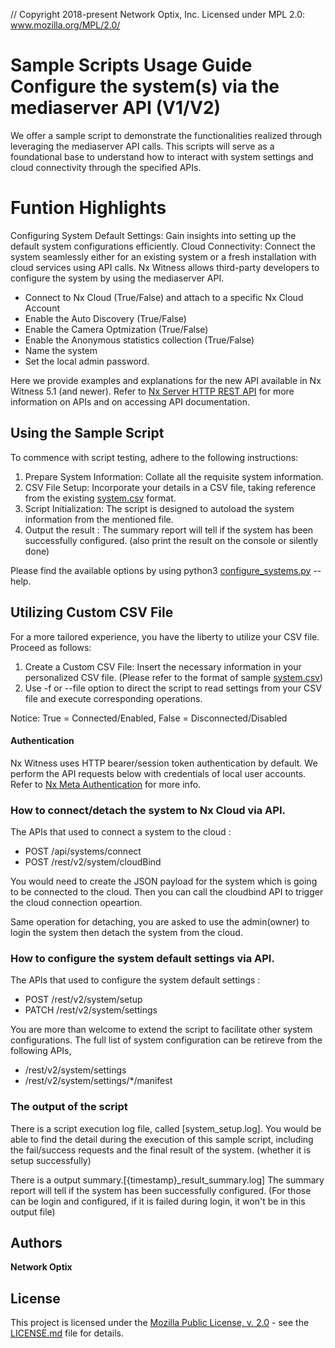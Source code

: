 // Copyright 2018-present Network Optix, Inc. Licensed under MPL 2.0: www.mozilla.org/MPL/2.0/

# Sample Scripts Usage Guide Configure the system(s) via the mediaserver API (V1/V2)

We offer a sample script to demonstrate the  functionalities realized through leveraging the mediaserver API calls. 
This scripts will serve as a foundational base to understand how to interact with system settings and cloud connectivity through the specified APIs.

# Funtion Highlights

Configuring System Default Settings: Gain insights into setting up the default system configurations efficiently.
Cloud Connectivity: Connect the system seamlessly either for an existing system or a fresh installation with cloud services using API calls.
Nx Witness allows third-party developers to configure the system by using the mediaserver API.
- Connect to Nx Cloud (True/False) and attach to a specific Nx Cloud Account
- Enable the Auto Discovery (True/False)
- Enable the Camera Optmization (True/False)
- Enable the Anonymous statistics collection (True/False)
- Name the system
- Set the local admin password.

Here we provide examples and explanations for the new API available in Nx Witness 5.1 (and newer). 
Refer to [Nx Server HTTP REST API](https://support.networkoptix.com/hc/en-us/articles/219573367-Nx-Server-HTTP-REST-API) for more information on APIs and on accessing API documentation.

## Using the Sample Script

To commence with script testing, adhere to the following instructions:

1. Prepare System Information: Collate all the requisite system information.
2. CSV File Setup: Incorporate your details in a CSV file, taking reference from the existing [system.csv](systems.csv) format.
3. Script Initialization: The script is designed to autoload the system information from the mentioned file.
4. Output the result : The summary report will tell if the system has been successfully configured. (also print the result on the console or silently done)

Please find the available options by using python3 [configure_systems.py](configure_systems.py) --help.

## Utilizing Custom CSV File

For a more tailored experience, you have the liberty to utilize your CSV file. Proceed as follows:
1. Create a Custom CSV File: Insert the necessary information in your personalized CSV file. (Please refer to the format of sample [system.csv](systems.csv))
2. Use -f or --file option to direct the script to read settings from your CSV file and execute corresponding operations.

Notice: True = Connected/Enabled, False = Disconnected/Disabled

#### Authentication

Nx Witness uses HTTP bearer/session token authentication by default. 
We perform the API requests below with credentials of local user accounts. 
Refer to [Nx Meta Authentication](https://support.networkoptix.com/hc/en-us/articles/4410505014423-Nx-Meta-Authentication) for more info.

### How to connect/detach the system to Nx Cloud via API.

The APIs that used to connect a system to the cloud : 
- POST /api/systems/connect
- POST /rest/v2/system/cloudBind

You would need to create the JSON payload for the system which is going to be connected to the cloud.
Then you can call the cloudbind API to trigger the cloud connection opeartion.

Same operation for detaching, you are asked to use the admin(owner) to login the system then detach the system from the cloud.

### How to configure the system default settings via API. 

The APIs that used to configure the system default settings : 
- POST /rest/v2/system/setup
- PATCH /rest/v2/system/settings

You are more than welcome to extend the script to facilitate other system configurations.
The full list of system configuration can be retireve from the following APIs, 
- /rest/v2/system/settings
- /rest/v2/system/settings/*/manifest

### The output of the script

There is a script execution log file, called [system_setup.log]. 
You would be able to find the detail during the execution of this sample script, including the fail/success requests and the final result of the system. (whether it is setup successfully)

There is a output summary.[{timestamp}_result_summary.log]
The summary report will tell if the system has been successfully configured. (For those can be login and configured, if it is failed during login, it won't be in this output file)


## Authors

**Network Optix**

## License
This project is licensed under the [Mozilla Public License, v. 2.0](
http://mozilla.org/MPL/2.0/) - see the [LICENSE.md]() file for details.
